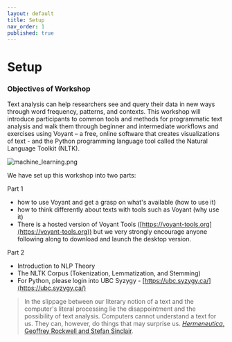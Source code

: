```yaml
---
layout: default
title: Setup
nav_order: 1
published: true
---
```

# Setup

### **Objectives of Workshop**


Text analysis can help researchers see and query their data in new ways through word frequency, patterns, and contexts.  This workshop will introduce participants to common tools and methods for programmatic text analysis and walk them through beginner and intermediate workflows and exercises using Voyant – a free, online software that creates visualizations of text - and the Python programming language tool called the Natural Language Toolkit (NLTK).  

![machine_learning.png]({{site.baseurl}}/machine_learning.png)


We have set up this workshop into two parts:

Part 1

- how to use Voyant and get a grasp on what's available (how to use it)
- how to think differently about texts with tools such as Voyant (why use it)
- There is a hosted version of Voyant Tools ([https://voyant-tools.org](https://voyant-tools.org))
but we very strongly encourage anyone following along to download and launch the desktop version. 

Part 2

- Introduction to NLP Theory
- The NLTK Corpus (Tokenization, Lemmatization, and Stemming)
- For Python, please login into UBC Syzygy - [https://ubc.syzygy.ca/](https://ubc.syzygy.ca/)


> In the slippage between our literary notion of a text and the computer's literal processing lie the disappointment and the possibility of text analysis.  Computers cannot understand a text for us.  They can, however, do things that may surprise us.  [_Hermeneutica_, Geoffrey Rockwell and Stefan Sinclair](http://hermeneuti.ca/).  


